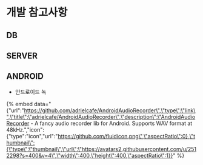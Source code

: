 # 개발 참고사항

## DB



## SERVER



## ANDROID

* 안드로이드 녹

{% embed data="{\"url\":\"https://github.com/adrielcafe/AndroidAudioRecorder\",\"type\":\"link\",\"title\":\"adrielcafe/AndroidAudioRecorder\",\"description\":\"AndroidAudioRecorder - A fancy audio recorder lib for Android. Supports WAV format at 48kHz.\",\"icon\":{\"type\":\"icon\",\"url\":\"https://github.com/fluidicon.png\",\"aspectRatio\":0},\"thumbnail\":{\"type\":\"thumbnail\",\"url\":\"https://avatars2.githubusercontent.com/u/2512298?s=400&v=4\",\"width\":400,\"height\":400,\"aspectRatio\":1}}" %}



